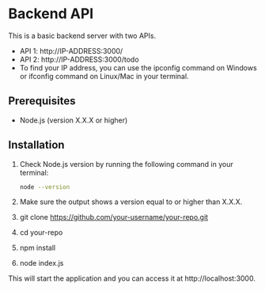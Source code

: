 # Backend API 

This is a basic backend server with two APIs.

- API 1: http://IP-ADDRESS:3000/
- API 2: http://IP-ADDRESS:3000/todo
- To find your IP address, you can use the ipconfig command on Windows or ifconfig command on Linux/Mac in your terminal.

## Prerequisites

- Node.js (version X.X.X or higher)

## Installation

1. Check Node.js version by running the following command in your terminal:

   ```bash
   node --version
2. Make sure the output shows a version equal to or higher than X.X.X.

3. git clone https://github.com/your-username/your-repo.git

4. cd your-repo

5. npm install

6. node index.js

This will start the application and you can access it at http://localhost:3000.
